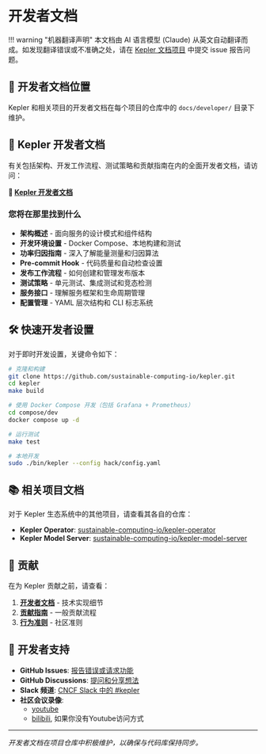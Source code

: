 # 开发者文档

!!! warning "机器翻译声明"
    本文档由 AI 语言模型 (Claude) 从英文自动翻译而成。如发现翻译错误或不准确之处，请在 [Kepler 文档项目](https://github.com/sustainable-computing-io/kepler-doc/issues) 中提交 issue 报告问题。

## 📍 开发者文档位置

Kepler 和相关项目的开发者文档在每个项目的仓库中的 `docs/developer/` 目录下维护。

## 🔗 Kepler 开发者文档

有关包括架构、开发工作流程、测试策略和贡献指南在内的全面开发者文档，请访问：

**🚀 [Kepler 开发者文档](https://github.com/sustainable-computing-io/kepler/tree/main/docs/developer)**

### 您将在那里找到什么

- **架构概述** - 面向服务的设计模式和组件结构
- **开发环境设置** - Docker Compose、本地构建和测试
- **功率归因指南** - 深入了解能量测量和归因算法
- **Pre-commit Hook** - 代码质量和自动检查设置
- **发布工作流程** - 如何创建和管理发布版本
- **测试策略** - 单元测试、集成测试和竞态检测
- **服务接口** - 理解服务框架和生命周期管理
- **配置管理** - YAML 层次结构和 CLI 标志系统

## 🛠️ 快速开发者设置

对于即时开发设置，关键命令如下：

```bash
# 克隆和构建
git clone https://github.com/sustainable-computing-io/kepler.git
cd kepler
make build

# 使用 Docker Compose 开发（包括 Grafana + Prometheus）
cd compose/dev
docker compose up -d

# 运行测试
make test

# 本地开发
sudo ./bin/kepler --config hack/config.yaml
```

## 📚 相关项目文档

对于 Kepler 生态系统中的其他项目，请查看其各自的仓库：

- **Kepler Operator**: [sustainable-computing-io/kepler-operator](https://github.com/sustainable-computing-io/kepler-operator)
- **Kepler Model Server**: [sustainable-computing-io/kepler-model-server](https://github.com/sustainable-computing-io/kepler-model-server)

## 🤝 贡献

在为 Kepler 贡献之前，请查看：

1. **[开发者文档](https://github.com/sustainable-computing-io/kepler/tree/main/docs/developer)** - 技术实现细节
2. **[贡献指南](../../project/contributing.zh.md)** - 一般贡献流程
3. **[行为准则](https://github.com/sustainable-computing-io/kepler/blob/main/CODE_OF_CONDUCT.md)** - 社区准则

## 💬 开发者支持

- **GitHub Issues**: [报告错误或请求功能](https://github.com/sustainable-computing-io/kepler/issues)
- **GitHub Discussions**: [提问和分享想法](https://github.com/sustainable-computing-io/kepler/discussions)
- **Slack 频道**: [CNCF Slack 中的 #kepler](https://cloud-native.slack.com/archives/C06HYDN4A01)
- **社区会议录像**:
  - [youtube](https://youtube.com/playlist?list=PL8-Q56LqwwAjox1MSt8VzviKO-PBD4zue&si=pJhOwkatydv3-c1t)
  - [bilibili](https://space.bilibili.com/276546/lists/2476604), 如果你没有Youtube访问方式

---

*开发者文档在项目仓库中积极维护，以确保与代码库保持同步。*
